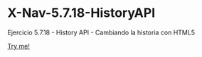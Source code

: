 # X-Nav-5.7.18-HistoryAPI
Ejercicio 5.7.18 - History API - Cambiando la historia con HTML5

[Try me!](https://merinhunter.github.io/X-Nav-5.7.18-HistoryAPI/biblio.html)
